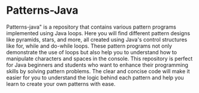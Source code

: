 # Patterns-Java

Patterns-java" is a repository that contains various pattern programs implemented using Java loops. Here you will find different pattern designs like pyramids, stars, and more, all created using Java's control structures like for, while and do-while loops. These pattern programs not only demonstrate the use of loops but also help you to understand how to manipulate characters and spaces in the console. This repository is perfect for Java beginners and students who want to enhance their programming skills by solving pattern problems. The clear and concise code will make it easier for you to understand the logic behind each pattern and help you learn to create your own patterns with ease.
